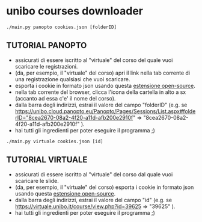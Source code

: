 unibo courses downloader
============================

`./main.py panopto cookies.json [folderID]`

TUTORIAL PANOPTO
-----
*   assicurati di essere iscritto al "virtuale" del corso del quale vuoi scaricare le registrazioni.
*   (da, per esempio, il "virtuale" del corso) apri il link nella tab corrente di una registrazione qualsiasi che vuoi scaricare.
*   esporta i cookie in formato json usando questa [estensione open-source](https://github.com/kairi003/Get-cookies.txt-Locally).
*   nella tab corrente del browser, clicca l'icona della cartella in alto a sx (accanto ad essa c'e' il nome del corso).
*   dalla barra degli indirizzi, estrai il valore del campo "folderID" (e.g. se https://unibo.cloud.panopto.eu/Panopto/Pages/Sessions/List.aspx#folderID="8cea2670-08a2-4f20-a11d-afb200e2910f" => "8cea2670-08a2-4f20-a11d-afb200e2910f" ).
*   hai tutti gli ingredienti per poter eseguire il programma ;)
 
`./main.py virtuale cookies.json [id]`

TUTORIAL VIRTUALE
-----
*   assicurati di essere iscritto al "virtuale" del corso dal quale vuoi scaricare le slide.
*   (da, per esempio, il "virtuale" del corso) esporta i cookie in formato json usando questa [estensione open-source](https://github.com/kairi003/Get-cookies.txt-Locally).
*   dalla barra degli indirizzi, estrai il valore del campo "id" (e.g. se https://virtuale.unibo.it/course/view.php?id=39625 => "39625" ).
*   hai tutti gli ingredienti per poter eseguire il programma ;)
